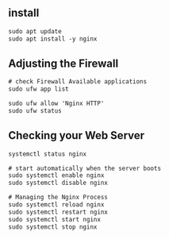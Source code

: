 ## install
```txt
sudo apt update
sudo apt install -y nginx
```


## Adjusting the Firewall
```txt
# check Firewall Available applications 
sudo ufw app list

sudo ufw allow 'Nginx HTTP'
sudo ufw status
```


## Checking your Web Server
```txt
systemctl status nginx

# start automatically when the server boots
sudo systemctl enable nginx
sudo systemctl disable nginx

# Managing the Nginx Process
sudo systemctl reload nginx
sudo systemctl restart nginx
sudo systemctl start nginx
sudo systemctl stop nginx
```
